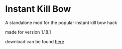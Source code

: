 # Instant Kill Bow

A standalone mod for the popular instant kill bow hack

made for version 1.18.1

download can be found [here](https://github.com/Saturn5Vfive/InstantKillBow/raw/master/builds/instantkill-1.0.0.jar)
